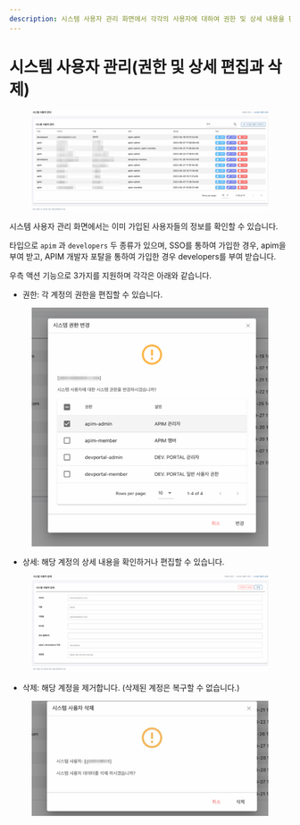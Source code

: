 ```yaml
---
description: 시스템 사용자 관리 화면에서 각각의 사용자에 대하여 권한 및 상세 내용을 편집하거나, 삭제 할 수 있습니다.
---
```


# 시스템 사용자 관리(권한 및 상세 편집과 삭제)

<figure><img src="../.gitbook/assets/image (8).png" alt=""><figcaption></figcaption></figure>

시스템 사용자 관리 화면에서는 이미 가입된 사용자들의 정보를 확인할 수 있습니다.

타입으로 `apim` 과 `developers` 두 종류가 있으며, SSO를 통하여 가입한 경우, apim을 부여 받고, APIM 개발자 포탈을 통하여 가입한 경우 developers를 부여 받습니다.

우측 액션 기능으로 3가지를 지원하며 각각은 아래와 같습니다.

* 권한: 각 계정의 권한을 편집할 수 있습니다.

<figure><img src="../.gitbook/assets/image (9).png" alt=""><figcaption></figcaption></figure>

* 상세: 해당 계정의 상세 내용을 확인하거나 편집할 수 있습니다.

<figure><img src="../.gitbook/assets/image (10).png" alt=""><figcaption></figcaption></figure>

* 삭제: 해당 계정을 제거합니다. (삭제된 계정은 복구할 수 없습니다.)

<figure><img src="../.gitbook/assets/image (29).png" alt=""><figcaption></figcaption></figure>
